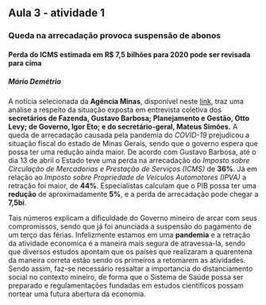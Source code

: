 ## Aula 3 - atividade 1 ##
### Queda na arrecadação provoca suspensão de abonos ###
#### Perda do ICMS estimada em R$ 7,5 bilhões para 2020 pode ser revisada para cima ####
##### *Mário Demétrio* #####

A notícia selecionada da **Agência Minas**, disponível neste [link](http://www.agenciaminas.mg.gov.br/noticia/queda-na-arrecadacao-provoca-suspensao-de-abonos-2020-04-16-21-39-00-0300), traz uma análise a respeito da situação exposta em entrevista coletiva dos **secretários de Fazenda, Gustavo Barbosa; Planejamento e Gestão, Otto Levy; de Governo, Igor Eto; e do secretário-geral, Mateus Simões.** A queda de arrecadação causada pela pandemia do *COVID-19* prejudicou a situação fiscal do estado de Minas Gerais, sendo que o governo espera que possa ter uma redução ainda maior. De acordo com Gustavo Barbosa, até o dia 13 de abril o Estado teve uma perda na arrecadação do *Imposto sobre Circulação de Mercadorias e Prestação de Serviços (ICMS)* de **36%**. Já em relação ao *Imposto sobre Propriedade de Veículos Automotores (IPVA)* a retração foi maior, de **44%**. Especialistas calculam que o PIB possa ter uma **redução** de aproximadamente **5%**, e a perda de arrecadação pode chegar a **7,5bi**. 

Tais números explicam a dificuldade do Governo mineiro de arcar com seus compromissos, sendo que já foi anunciada a suspensão do pagamento de um terço das férias. Infelizmente estamos em uma **pandemia** e a retração da atividade economica é a maneira mais segura de atravessa-la, sendo que diversos estudos apontam que os países que realizaram a quarentena da maneira correta estão sendo os primeiros a retomarem as atividades. Sendo assim, faz-se necessário ressaltar a importancia do distanciamento social no contexto mineiro, de forma que o Sistema de Saúde possa ser preparado e regulamentações fundadas em estudos científicos possam nortear uma futura abertura da economia.
